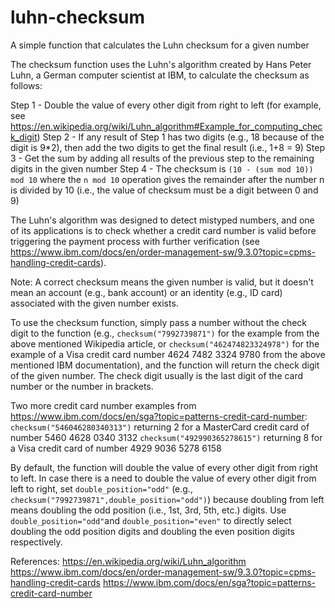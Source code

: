 # luhn-checksum
A simple function that calculates the Luhn checksum for a given number

The checksum function uses the Luhn's algorithm created by Hans Peter Luhn, a German computer scientist at IBM, to calculate the checksum as follows:

Step 1 - Double the value of every other digit from right to left (for example, see <https://en.wikipedia.org/wiki/Luhn_algorithm#Example_for_computing_check_digit>)
Step 2 - If any result of Step 1 has two digits (e.g., 18 because of the digit is 9*2), then add the two digits to get the final result (i.e., 1+8 = 9)
Step 3 - Get the sum by adding all results of the previous step to the remaining digits in the given number
Step 4 - The checksum is `(10 - (sum mod 10)) mod 10` where the `n mod 10` operation gives the remainder after the number n is divided by 10 (i.e., the value of checksum must be a digit between 0 and 9)

The Luhn's algorithm was designed to detect mistyped numbers, and one of its applications is to check whether a credit card number is valid before triggering the payment process with further verification (see <https://www.ibm.com/docs/en/order-management-sw/9.3.0?topic=cpms-handling-credit-cards>).

Note: A correct checksum means the given number is valid, but it doesn't mean an account (e.g., bank account) or an identity (e.g., ID card) associated with the given number exists.

To use the checksum function, simply pass a number without the check digit to the function (e.g., `checksum("7992739871")` for the example from the above mentioned Wikipedia article, or `checksum("462474823324978")` for the example of a Visa credit card number 4624 7482 3324 9780 from the above mentioned IBM documentation), and the function will return the check digit of the given number. The check digit usually is the last digit of the card number or the number in brackets.

Two more credit card number examples from <https://www.ibm.com/docs/en/sga?topic=patterns-credit-card-number>:
`checksum("546046280340313")` returning 2 for a MasterCard credit card of number 5460 4628 0340 3132
`checksum("492990365278615")` returning 8 for a Visa credit card of number 4929 9036 5278 6158

By default, the function will double the value of every other digit from right to left. In case there is a need to double the value of every other digit from left to right, set `double_position="odd"` (e.g., `checksum("7992739871",double_position="odd")`) because doubling from left means doubling the odd position (i.e., 1st, 3rd, 5th, etc.) digits. Use `double_position="odd"`and `double_position="even"` to directly select doubling the odd position digits and doubling the even position digits respectively.

References:
<https://en.wikipedia.org/wiki/Luhn_algorithm>
<https://www.ibm.com/docs/en/order-management-sw/9.3.0?topic=cpms-handling-credit-cards>
<https://www.ibm.com/docs/en/sga?topic=patterns-credit-card-number>


